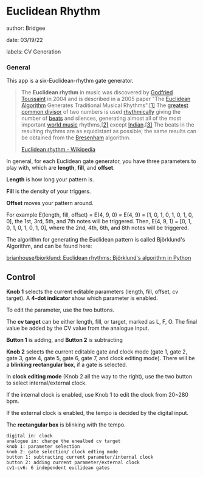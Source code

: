 # Euclidean Rhythm

author: Bridgee

date: 03/19/22

labels: CV Generation

### General
This app is a six-Euclidean-rhythm gate generator.

> The **Euclidean rhythm** in music was discovered by [Godfried Toussaint](https://en.wikipedia.org/wiki/Godfried_Toussaint) in 2004 and is described in a 2005 paper "The [Euclidean Algorithm](https://en.wikipedia.org/wiki/Euclidean_algorithm) Generates Traditional Musical Rhythms".[[1\]](https://en.wikipedia.org/wiki/Euclidean_rhythm#cite_note-gtpdf-1) The [greatest common divisor](https://en.wikipedia.org/wiki/Greatest_common_divisor) of two numbers is used [rhythmically](https://en.wikipedia.org/wiki/Rhythm) giving the number of [beats](https://en.wikipedia.org/wiki/Beat_(music)) and silences, generating almost all of the most important [world music](https://en.wikipedia.org/wiki/World_music) rhythms,[[2\]](https://en.wikipedia.org/wiki/Euclidean_rhythm#cite_note-gtweb-2) except [Indian](https://en.wikipedia.org/wiki/Music_of_India).[[3\]](https://en.wikipedia.org/wiki/Euclidean_rhythm#cite_note-extv-3) The beats in the resulting rhythms are as equidistant as possible; the same results can be obtained from the [Bresenham](https://en.wikipedia.org/wiki/Bresenham's_line_algorithm) algorithm.
>
> [Euclidean rhythm - Wikipedia](https://en.wikipedia.org/wiki/Euclidean_rhythm)

In general, for each Euclidean gate generator, you have three parameters to play with, which are **length**, **fill**, and **offset**.

**Length** is how long your pattern is. 

**Fill** is the density of your triggers.

**Offset** moves your pattern around.

For example E(length, fill, offset) = E(4, 9, 0) = E(4, 9) = [1, 0, 1, 0, 1, 0, 1, 0, 0], the 1st, 3rd, 5th, and 7th notes will be triggered. Then, E(4, 9, 1) = [0, 1, 0, 1, 0, 1, 0, 1, 0], where the  2nd, 4th, 6th, and 8th notes will be triggered.

The algorithm for generating the Euclidean pattern is called Björklund's Algorithm, and can be found here:

[brianhouse/bjorklund: Euclidean rhythms: Björklund's algorithm in Python](https://github.com/brianhouse/bjorklund)

## Control

**Knob 1** selects the current editable parameters (length, fill, offset, cv target). A **4-dot indicator** show which parameter is enabled.

To edit the parameter, use the two buttons.

The **cv target** can be either length, fill, or target, marked as L, F, O. The final value be added by the CV value from the analogue input.

**Button 1** is adding, and **Button 2** is subtracting 

**Knob 2** selects the current editable gate and clock mode (gate 1, gate 2, gate 3, gate 4, gate 5, gate 6, gate 7, and clock editing mode). There will be a **blinking rectangular box**, if a gate is selected.

In **clock editing mode** (Knob 2 all the way to the right), use the two button to select internal/external clock.

If the internal clock is enabled, use Knob 1 to edit the clock from 20~280 bpm.

If the external clock is enabled, the tempo is decided by the digital input.

The **rectangular box** is blinking with the tempo.



    digital in: clock
    analogue in: change the enealbed cv target
    knob 1: parameter selection
    knob 2: gate selection/ clock edting mode
    button 1: subtracting current parameter/internal clock
    button 2: adding current parameter/external clock
    cv1-cv6: 6 independent euclidean gates
